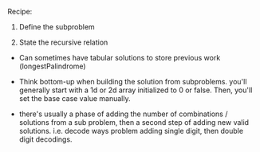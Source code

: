 Recipe:

1. Define the subproblem

2. State the recursive relation

- Can sometimes have tabular solutions to store previous work (longestPalindrome)

- Think bottom-up when building the solution from subproblems.  you'll generally start with a 1d or 2d array
initialized to 0 or false.  Then, you'll set the base case value manually.

- there's usually a phase of adding the number of combinations / solutions from a sub problem, then a second step of adding new valid solutions. i.e. decode ways problem adding single digit, then double digit decodings.

